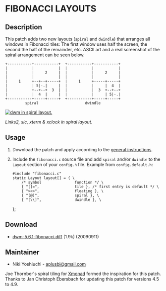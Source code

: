 # FIBONACCI LAYOUTS

## Description

This patch adds two new layouts (`spiral` and `dwindle`) that arranges all
windows in Fibonacci tiles: The first window uses half the screen, the second
the half of the remainder, etc. ASCII art and a real screenshot of the spiral
arrangement can be seen below.

    +-----------+-----------+  +-----------+-----------+
    |           |           |  |           |           |
    |           |     2     |  |           |     2     |
    |           |           |  |           |           |
    |     1     +--+--+-----+  |     1     +-----+-----+
    |           | 5|-.|     |  |           |     |  4  |
    |           +--+--+  3  |  |           |  3  +--+--+
    |           |  4  |     |  |           |     | 5|-.|
    +-----------+-----+-----+  +-----------+-----+-----+
             spiral                     dwindle

[![dwm in spiral layout.][1]][2]

*Links2, sic, xterm & xclock in spiral layout.*

## Usage

 1. Download the patch and apply according to the [general instructions](.).
 2. Include the `fibonacci.c` source file and add `spiral` and/or `dwindle` to
    the `Layout` section of your `config.h` file.
    Example from `config.default.h`:

        #include "fibonacci.c"
        static Layout layout[] = { \
            /* symbol               function */ \
            { "[]=",                tile }, /* first entry is default */ \
            { "><>",                floating }, \
            { "(@)",                spiral }, \
            { "[\\]",               dwindle }, \
    };

## Download

 * [dwm-5.6.1-fibonacci.diff][4] (1.9k) (20090911)

## Maintainer

 * Niki Yoshiuchi - <aplusbi@gmail.com>

Joe Thornber's spiral tiling for [Xmonad][3] formed the inspiration for this
patch. Thanks to Jan Christoph Ebersbach for updating this patch for versions
4.5 to 4.9.

[1]: http://schot.a-eskwadraat.nl/images/dwm-spiral_small.png
[2]: http://schot.a-eskwadraat.nl/images/dwm-spiral.png
[3]: http://www.xmonad.org
[4]: http://www.aplusbi.com/projects/dwm/dwm-5.6.1-fibonacci.diff
